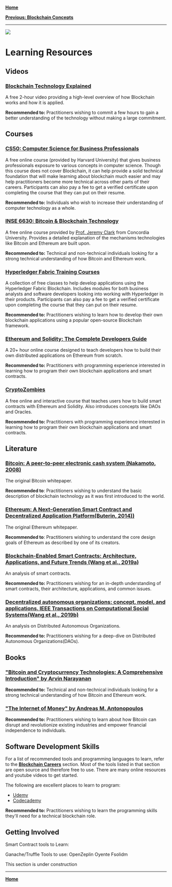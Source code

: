 [**Home**](home.md)

[**Previous: Blockchain Concepts**](blockchain_concepts.md)

----
![](https://www.sap.com/dam/application/imagelibrary/photos/287000/287437.jpg/_jcr_content/renditions/287437_homepage_3840_1200.jpg.adapt.1920_522.true.false.false.false.jpg/1629157434919.jpg)

# Learning Resources

## Videos
### [Blockchain Technology Explained](https://www.youtube.com/watch?v=qOVAbKKSH10)

A free 2-hour video providing a high-level overview of how Blockchain works and how it is applied.

**Recommended to:** Practitioners wishing to commit a few hours to gain a better understanding of the technology without making a large commitment.

## Courses 

### [CS50: Computer Science for Business Professionals](https://pll.harvard.edu/course/cs50s-computer-science-business-professionals?delta=0)

A free online course (provided by Harvard University) that gives business professionals exposure to various concepts in computer science. Though this course does not cover Blockchain, it can help provide a solid technical foundation that will make learning about blockchain much easier and may help practitioners become more technical across other parts of their careers. Participants can also pay a fee to get a verified certificate upon completing the course that they can put on their resume. 

**Recommended to:** Individuals who wish to increase their understanding of computer technology as a whole.

### [INSE 6630: Bitcoin & Blockchain Technology](https://users.encs.concordia.ca/~clark/courses/2201-6630/index.html)

A free online course provided by [Prof. Jeremy Clark](https://users.encs.concordia.ca/~clark/) from Concordia University. Provides a detailed explanation of the mechanisms technologies like Bitcoin and Ethereum are built upon.

**Recommended to:** Technical and non-technical individuals looking for a strong technical understanding of how Bitcoin and Ethereum work.

### [Hyperledger Fabric Training Courses](https://www.hyperledger.org/learn/training)

A collection of free classes to help develop applications using the Hyperledger Fabric Blockchain. Includes modules for both business analysts and software developers looking into working with Hyperledger in their products. Participants can also pay a fee to get a verified certificate upon completing the course that they can put on their resume. 

**Recommended to:** Practitioners wishing to learn how to develop their own blockchain applications using a popular open-source Blockchain framework.

### [Ethereum and Solidity: The Complete Developers Guide](https://www.udemy.com/course/ethereum-and-solidity-the-complete-developers-guide/)

A 20+ hour online course designed to teach developers how to build their own distributed applications on Ethereum from scratch.

**Recommended to:** Practitioners with programming experience interested in learning how to program their own blockchain applications and smart contracts.


### [CryptoZombies](https://cryptozombies.io/)

A free online and interactive course that teaches users how to build smart contracts with Ethereum and Solidity. Also introduces concepts like DAOs and Oracles.

**Recommended to:** Practitioners with programming experience interested in learning how to program their own blockchain applications and smart contracts.

## Literature

### [Bitcoin: A peer-to-peer electronic cash system (Nakamoto, 2008)](https://bitcoin.org/bitcoin.pdf)

The original Bitcoin whitepaper.

**Recommended to**: Practitioners wishing to understand the basic description of blockchain technology as it was first introduced to the world. 

### [Ethereum: A Next-Generation Smart Contract and Decentralized Application Platform(Buterin, 2014))](https://ethereum.org/669c9e2e2027310b6b3cdce6e1c52962/Ethereum_White_Paper_-_Buterin_2014.pdf)

The original Ethereum whitepaper.

**Recommended to**: Practitioners wishing to understand the core design goals of Ethereum as described by one of its creators.

### [Blockchain-Enabled Smart Contracts: Architecture, Applications, and Future Trends (Wang et al., 2019a)](https://www.researchgate.net/publication/331142719_Blockchain-Enabled_Smart_Contracts_Architecture_Applicatactitionersions_and_Future_Trends)

An analysis of smart contracts.

**Recommended to:** Practitioners wishing for an in-depth understanding of smart contracts, their architecture, applications, and common issues.

### [Decentralized autonomous organizations: concept, model, and applications. IEEE Transactions on Computational Social Systems(Wang et al., 2019b)](https://www.researchgate.net/publication/335800811_Decentralized_Autonomous_Organizations_Concept_Model_and_Applications)

An analysis on Distributed Autonomous Organizations. 

**Recommended to:** Practitioners wishing for a deep-dive on Distributed Autonomous Organizations(DAOs).

## Books

### ["Bitcoin and Cryptocurrency Technologies: A Comprehensive Introduction" by Arvin Narayanan](https://www.amazon.ca/Bitcoin-Cryptocurrency-Technologies-Comprehensive-Introduction/dp/0691171696)

**Recommended to:** Technical and non-technical individuals looking for a strong technical understanding of how Bitcoin and Ethereum work.

### ["The Internet of Money" by Andreas M. Antonopoulos](https://www.amazon.ca/Internet-Money-collection-Andreas-Antonopoulos/dp/1537000454)

**Recommended to:** Practitioners wishing to learn about how Bitcoin can disrupt and revolutionize existing industries and empower financial independence to individuals.

## Software Development Skills

For a list of recommended tools and programming languages to learn, refer to the [**Blockchain Careers**](blockchain_careers.md) section.  Most of the tools listed in that section are open source and therefore free to use. There are many online resources and youtube videos to get started.

The following are excellent places to learn to program:

- [Udemy](https://www.udemy.com/)
- [Codecademy](https://www.codecademy.com/)

**Recommended to:** Practitioners wishing to learn the programming skills they'll need for a technical blockchain role.


## Getting Involved

Smart Contract tools to Learn:

Ganache/Truffle
Tools to use:
OpenZeplin
Oyente
Fsolidm

This section is under construction

----

[**Home**](home.md)